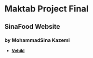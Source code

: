 # Maktab Project Final
## SinaFood Website
### by MohammadSina Kazemi

- **[Vehikl](https://vehikl.com/)**
